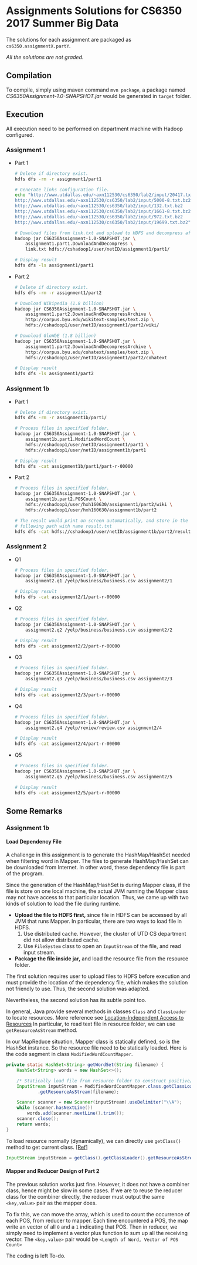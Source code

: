 # Assignments Solutions for CS6350 2017 Summer Big Data
The solutions for each assignment are packaged as `cs6350.assignmentX.partY`.

*All the solutions are not graded.*

## Compilation

To compile, simply using maven command `mvn package`, a package named *CS6350Assignment-1.0-SNAPSHOT.jar* would be generated in `target` folder.

## Execution
All execution need to be performed on department machine with Hadoop configured.

### Assignment 1
- Part 1

    ```bash
    # Delete if directory exist.
    hdfs dfs -rm -r assignment1/part1

    # Generate links configuration file.
    echo "http://www.utdallas.edu/~axn112530/cs6350/lab2/input/20417.txt.bz2
    http://www.utdallas.edu/~axn112530/cs6350/lab2/input/5000-8.txt.bz2
    http://www.utdallas.edu/~axn112530/cs6350/lab2/input/132.txt.bz2
    http://www.utdallas.edu/~axn112530/cs6350/lab2/input/1661-8.txt.bz2
    http://www.utdallas.edu/~axn112530/cs6350/lab2/input/972.txt.bz2
    http://www.utdallas.edu/~axn112530/cs6350/lab2/input/19699.txt.bz2" > link.txt

    # Download files from link.txt and upload to HDFS and decompress afterward.
    hadoop jar CS6350Assignment-1.0-SNAPSHOT.jar \
        assignment1.part1.DownloadAndDecompress \
        link.txt hdfs://cshadoop1/user/netID/assignment1/part1/

    # Display result
    hdfs dfs -ls assignment1/part1
    ```

- Part 2
    ```bash
    # Delete if directory exist.
    hdfs dfs -rm -r assignment1/part2

    # Download Wikipedia (1.8 billion)
    hadoop jar CS6350Assignment-1.0-SNAPSHOT.jar \
        assignment1.part2.DownloadAndDecompressArchive \
        http://corpus.byu.edu/wikitext-samples/text.zip \
        hdfs://cshadoop1/user/netID/assignment1/part2/wiki/

    # Download GloWbE (1.8 billion)
    hadoop jar CS6350Assignment-1.0-SNAPSHOT.jar \
        assignment1.part2.DownloadAndDecompressArchive \
        http://corpus.byu.edu/cohatext/samples/text.zip \
        hdfs://cshadoop1/user/netID/assignment1/part2/cohatext

    # Display result
    hdfs dfs -ls assignment1/part2
    ```

### Assignment 1b
- Part 1

    ```bash
    # Delete if directory exist.
    hdfs dfs -rm -r assignment1b/part1/

    # Process files in specified folder.
    hadoop jar CS6350Assignment-1.0-SNAPSHOT.jar \
        assignment1b.part1.ModifiedWordCount \
        hdfs://cshadoop1/user/netID/assignment1/part1 \
        hdfs://cshadoop1/user/netID/assignment1b/part1

    # Display result
    hdfs dfs -cat assignment1b/part1/part-r-00000
    ```
- Part 2
    ```bash
    # Process files in specified folder.
    hadoop jar CS6350Assignment-1.0-SNAPSHOT.jar \
        assignment1b.part2.POSCount \
        hdfs://cshadoop1/user/hxh160630/assignment1/part2/wiki \
        hdfs://cshadoop1/user/hxh160630/assignment1b/part2

    # The result would print on screen automatically, and store in the
    # following path with name result.txt
    hdfs dfs -cat hdfs://cshadoop1/user/netID/assignment1b/part2/result
	```

### Assignment 2
- Q1
    ```bash
    # Process files in specified folder.
    hadoop jar CS6350Assignment-1.0-SNAPSHOT.jar \
        assignment2.q1 /yelp/business/business.csv assignment2/1

    # Display result
    hdfs dfs -cat assignment2/1/part-r-00000
    ```
- Q2
    ```bash
    # Process files in specified folder.
    hadoop jar CS6350Assignment-1.0-SNAPSHOT.jar \
        assignment2.q2 /yelp/business/business.csv assignment2/2

    # Display result
    hdfs dfs -cat assignment2/2/part-r-00000
    ```
- Q3
    ```bash
    # Process files in specified folder.
    hadoop jar CS6350Assignment-1.0-SNAPSHOT.jar \
        assignment2.q3 /yelp/business/business.csv assignment2/3

    # Display result
    hdfs dfs -cat assignment2/3/part-r-00000
    ```
- Q4
    ```bash
    # Process files in specified folder.
    hadoop jar CS6350Assignment-1.0-SNAPSHOT.jar \
        assignment2.q4 /yelp/review/review.csv assignment2/4

    # Display result
    hdfs dfs -cat assignment2/4/part-r-00000
    ```
- Q5
    ```bash
    # Process files in specified folder.
    hadoop jar CS6350Assignment-1.0-SNAPSHOT.jar \
        assignment2.q5 /yelp/business/business.csv assignment2/5

    # Display result
    hdfs dfs -cat assignment2/5/part-r-00000
    ```
## Some Remarks
### Assignment 1b
#### Load Dependency File
A challenge in this assignment is to generate the HashMap/HashSet needed when
filtering word in Mapper.
The files to generate HashMap/HashSet can be downloaded from Internet. In other
word, these dependency file is part of the program.

Since the generation of the HashMap/HashSet is during Mapper class, if the file
is store on one local machine, the actual JVM running the Mapper class may not
have access to that particular location.
Thus, we came up with two kinds of solution to load the file during runtime.
- __Upload the file to HDFS first,__ since file in HDFS can be accessed by all
  JVM that runs Mapper. In particular, there are two ways to load file in HDFS.
    1. Use distributed cache. However, the cluster of UTD CS department did not
       allow distributed cache.
    1. Use `FileSystem` class to open an `InputStream` of the file, and read
       input stream.
- __Package the file inside jar,__ and load the resource file from the resource
  folder.

The first solution requires user to upload files to HDFS before execution and
must provide the location of the dependency file, which makes the solution not
friendly to use. Thus, the second solution was adapted.

Nevertheless, the second solution has its subtle point too.

In general, Java provide several methods in classes `Class` and `ClassLoader`
to locate resources. More reference see [Location-Independent Access to 
Resources](https://docs.oracle.com/javase/8/docs/technotes/guides/lang/resources.html)
In particular, to read text file in resource folder, we can use
`getResourceAsStream` method.

In our MapReduce situation, Mapper class is statically defined, so is the
HashSet instance. So the resource file need to be statically loaded. Here is
the code segment in class `ModifiedWordCountMapper`.
```java
private static HashSet<String> getWordSet(String filename) {
    HashSet<String> words = new HashSet<>();

    /* Statically load file from resource folder to construct positive/negative word HashSet. */
    InputStream inputStream = ModifiedWordCountMapper.class.getClassLoader()
            .getResourceAsStream(filename);

    Scanner scanner = new Scanner(inputStream).useDelimiter("\\A");
    while (scanner.hasNextLine())
        words.add(scanner.nextLine().trim());
    scanner.close();
    return words;
}
```
To load resource normally (dynamically), we can directly use `getClass()`
method to get current class.
[[Ref]](https://www.mkyong.com/java/java-getresourceasstream-in-static-method/)
```java
InputStream inputStream = getClass().getClassLoader().getResourceAsStream(filename);
```

#### Mapper and Reducer Design of Part 2
The previous solution works just fine. However, it does not have a combiner
class, hence might be slow in some cases. If we are to reuse the reducer
class for the combiner directly, the reducer must output the same
`<key,value>` pair as the mapper does.

To fix this, we can move the array, which is used to count the occurrence of
each POS, from reducer to mapper. Each time encountered a POS, the map write an
vector of all `0` and a `1` indicating that POS. Then in reducer, we simply
need to implement a vector plus function to sum up all the receiving vector.
The `<key,value>` pair would be `<Length of Word, Vector of POS Count>`

The coding is left To-do.
